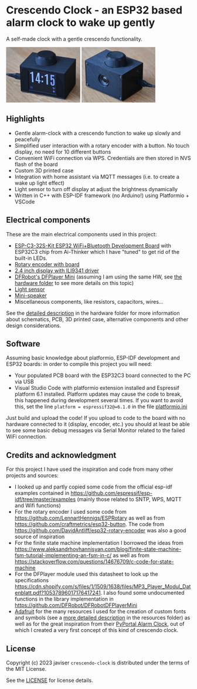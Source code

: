 # Crescendo Clock - an ESP32 based alarm clock to wake up gently
A self-made clock with a gentle crescendo functionality.

<img src="hardware/pictures/crescendo_clock.jpg" width="40%">
<img src="hardware/pictures/crescendo_clock_rear.jpg" width="40%">

## Highlights
- Gentle alarm-clock with a crescendo function to wake up slowly and peacefully
- Simplified user interaction with a rotary encoder with a button. No touch display, no need for 10 different buttons
- Convenient WiFi connection via WPS. Credentials are then stored in NVS flash of the board
- Custom 3D printed case
- Integration with home assistant via MQTT messages (i.e. to create a wake up light effect)
- Light sensor to turn off display at adjust the brightness dynamically
- Written in C++ with ESP-IDF framework (no Arduino!) using Platformio + VSCode

## Electrical components
These are the main electrical components used in this project:
- [ESP-C3-32S-Kit ESP32 WiFi+Bluetooth Development Board](https://www.waveshare.com/esp-c3-32s-kit.htm) with ESP32C3 chip from Ai-Thinker which I have "tuned" to get rid of the built-in LEDs. 
- [Rotary encoder with board](https://www.ebay.de/itm/173657244984)
- [2.4 inch display with ILI9341 driver](https://www.waveshare.com/2.4inch-lcd-module.htm)
- [DFRobot's DFPlayer Mini](https://www.dfrobot.com/product-1121.html) (assuming I am using the same HW, see [the hardware folder](hardware/README.md) to see more details on this topic)
- [Light sensor](https://www.adafruit.com/product/2748)
- [Mini-speaker](https://www.ebay.de/itm/313914312809)
- Miscellaneous components, like resistors, capacitors, wires...

See the [detailed description](hardware/README.md) in the hardware folder for more information about schematics, PCB, 3D printed case, alternative components and other design considerations.

## Software
Assuming basic knowledge about platformio, ESP-IDF development and ESP32 boards: in order to compile this project you will need:
- Your populated PCB board with the ESP32C3 board connected to the PC via USB
- Visual Studio Code with platformio extension installed and Espressif platform 6.1 installed. Platform updates may cause the code to break, this happened during development several times. If you want to avoid this, set the line `platform = espressif32@=6.1.0` in the file [platformio.ini](platformio.ini)

Just build and upload the code! If you upload to code to the board with no hardware connected to it (display, encoder, etc.) you should at least be able to see some basic debug messages via Serial Monitor related to the failed WiFi connection.

## Credits and acknowledgment
For this project I have used the inspiration and code from many other projects and sources: 
- I looked up and partly copied some code from the official esp-idf examples contained in https://github.com/espressif/esp-idf/tree/master/examples (mainly those related to SNTP, WPS, MQTT and Wifi functions)
- For the rotary encoder I used some code from https://github.com/LennartHennigs/ESPRotary as well as from https://github.com/craftmetrics/esp32-button. The code from https://github.com/DavidAntliff/esp32-rotary-encoder was also a good source of inspiration
- For the finite state machine implementation I borrowed the ideas from https://www.aleksandrhovhannisyan.com/blog/finite-state-machine-fsm-tutorial-implementing-an-fsm-in-c/ as well as from https://stackoverflow.com/questions/14676709/c-code-for-state-machine
- For the DFPlayer module used this datasheet to look up the specifications https://cdn.shopify.com/s/files/1/1509/1638/files/MP3_Player_Modul_Datenblatt.pdf?10537896017176417241. I also found some undocumented functions in the library implementation in https://github.com/DFRobot/DFRobotDFPlayerMini
- [Adafruit](https://www.adafruit.com/) for the many resources I used for the creation of custom fonts and symbols (see a [more detailed description](resources/README.md) in the resources folder) as well as for the great inspiration from their [PyPortal Alarm Clock](https://learn.adafruit.com/pyportal-alarm-clock), out of which I created a very first concept of this kind of crescendo clock. 

## License
Copyright (c) 2023 javiser
`crescendo-clock` is distributed under the terms of the MIT License.

See the [LICENSE](LICENSE) for license details.

